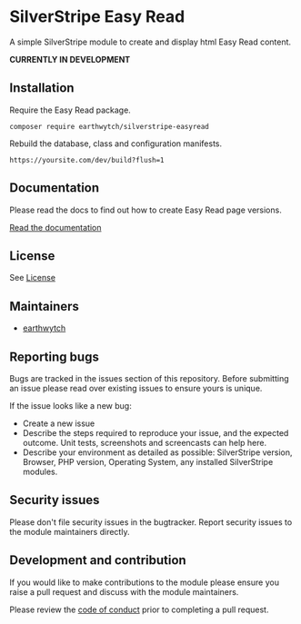 # SilverStripe Easy Read
A simple SilverStripe module to create and display html Easy Read content.

**CURRENTLY IN DEVELOPMENT**

## Installation

Require the Easy Read package.

```
composer require earthwytch/silverstripe-easyread
```

Rebuild the database, class and configuration manifests.
```
https://yoursite.com/dev/build?flush=1
```

## Documentation

Please read the docs to find out how to create Easy Read page versions.

[Read the documentation](docs/en/userguide.md)

## License

See [License](LICENSE.md)

## Maintainers
 * [earthwytch](mailto:git@wytt.ch)

## Reporting bugs
Bugs are tracked in the issues section of this repository. Before submitting an issue please read over 
existing issues to ensure yours is unique. 

If the issue looks like a new bug:
 
 - Create a new issue
 - Describe the steps required to reproduce your issue, and the expected outcome. Unit tests, screenshots 
 and screencasts can help here.
 - Describe your environment as detailed as possible: SilverStripe version, Browser, PHP version, 
 Operating System, any installed SilverStripe modules.

## Security issues 
Please don't file security issues in the bugtracker. Report security issues to the module maintainers directly. 
 
## Development and contribution
If you would like to make contributions to the module please ensure you raise a pull request and discuss with the module maintainers.

Please review the [code of conduct](./code-of-conduct.md) prior to completing a pull request.

